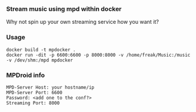 ### Stream music using mpd within docker
Why not spin up your own streaming service how you want it?

### Usage
```
docker build -t mpdocker .
docker run -dit -p 6600:6600 -p 8000:8000 -v /home/freak/Music:/music -v /dev/shm:/mpd mpdocker
```

### MPDroid info
```
MPD-Server Host: your hostname/ip
MPD-Server Port: 6600
Password: <add one to the conf?>
Streaming Port: 8000
```
